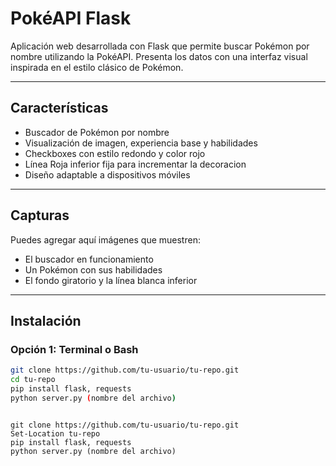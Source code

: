 # PokéAPI Flask

Aplicación web desarrollada con Flask que permite buscar Pokémon por nombre utilizando la PokéAPI. Presenta los datos con una interfaz visual inspirada en el estilo clásico de Pokémon.

---

## Características

- Buscador de Pokémon por nombre
- Visualización de imagen, experiencia base y habilidades
- Checkboxes con estilo redondo y color rojo
- Línea Roja inferior fija para incrementar la decoracion
- Diseño adaptable a dispositivos móviles

---

## Capturas

Puedes agregar aquí imágenes que muestren:

- El buscador en funcionamiento
- Un Pokémon con sus habilidades
- El fondo giratorio y la línea blanca inferior

---

## Instalación

### Opción 1: Terminal o Bash

```bash
git clone https://github.com/tu-usuario/tu-repo.git
cd tu-repo
pip install flask, requests
python server.py (nombre del archivo)
```
```Opción 2: PowerShell en Windows

git clone https://github.com/tu-usuario/tu-repo.git
Set-Location tu-repo
pip install flask, requests
python server.py (nombre del archivo)
